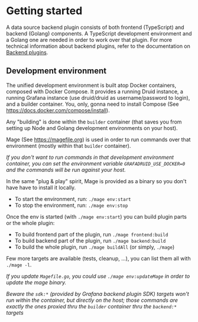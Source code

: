 # Getting started

A data source backend plugin consists of both frontend (TypeScript) and backend (Golang) components. A TypeScript development environment and a Golang one are needed in order to work over that plugin.
For more technical information about backend plugins, refer to the documentation on [Backend plugins](https://grafana.com/docs/grafana/latest/developers/plugins/backend/).

## Development environment

The unified development environment is built atop Docker containers, composed with Docker Compose. It provides a running Druid instance, a running Grafana instance (use druid/druid as username/password to login), and a builder container.
You, only, gonna need to install Compose (See https://docs.docker.com/compose/install).

Any "building" is done within the `builder` container (that saves you from setting up Node and Golang development environments on your host).

Mage (See https://magefile.org) is used in order to run commands over that environment (mostly within that `builder` container).

_If you don't want to run commands in that development environment container, you can set the environment variable `GRAFADRUID_USE_DOCKER=0` and the commands will be run against your host._

In the same "plug & play" spirit, Mage is provided as a binary so you don't have have to install it locally.

- To start the environment, run: `./mage env:start`
- To stop the environment, run: `./mage env:stop`

Once the env is started (with `./mage env:start`) you can build plugin parts or the whole plugin:

- To build frontend part of the plugin, run `./mage frontend:build`
- To build backend part of the plugin, run `./mage backend:build`
- To build the whole plugin, run `./mage buildAll` (or simply, `./mage`)

Few more targets are available (tests, cleanup, ...), you can list them all with `./mage -l`.

_If you update `Magefile.go`, you could use `./mage env:updateMage` in order to update the mage binary._

_Beware the `sdk:*` (provided by Grafana backend plugin SDK) targets won't run within the container, but directly on the host; those commands are exactly the ones proxied thru the `builder` container thru the `backend:*` targets_

